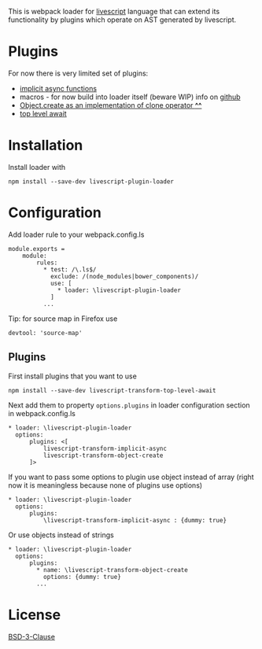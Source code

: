 This is webpack loader for [livescript](https://github.com/gkz/LiveScript) language that can extend its functionality by plugins which operate on AST generated by livescript.

# Plugins
For now there is very limited set of plugins:

- [implicit async functions](https://www.npmjs.com/package/livescript-transform-implicit-async)
- macros - for now build into loader itself (beware WIP) info on [github ](https://github.com/gkz/LiveScript/issues/982)
- [Object.create as an implementation of clone operator **^^**](https://www.npmjs.com/package/livescript-transform-object-create)
- [top level await](https://www.npmjs.com/package/livescript-transform-top-level-await)

# Installation

Install loader with 

    npm install --save-dev livescript-plugin-loader


# Configuration

Add loader rule to your webpack.config.ls

```livescript
module.exports =
    module:
        rules:
          * test: /\.ls$/
            exclude: /(node_modules|bower_components)/
            use: [
              * loader: \livescript-plugin-loader
            ]
          ...  
```

Tip: for source map in Firefox use 

    devtool: 'source-map'

## Plugins

First install plugins that you want to use
    
    npm install --save-dev livescript-transform-top-level-await


Next add them to property `options.plugins` in loader configuration section in webpack.config.ls

```livescript
* loader: \livescript-plugin-loader
  options:
      plugins: <[
          livescript-transform-implicit-async
          livescript-transform-object-create
      ]>
```

If you want to pass some options to plugin use object instead of array
(right now it is meaningless because none of plugins use options)
```livescript
* loader: \livescript-plugin-loader
  options:
      plugins:
          \livescript-transform-implicit-async : {dummy: true}
```
Or use objects instead of strings
```livescript
* loader: \livescript-plugin-loader
  options:
      plugins:
        * name: \livescript-transform-object-create
          options: {dummy: true}
        ...
```

# License
[BSD-3-Clause](License.md)
